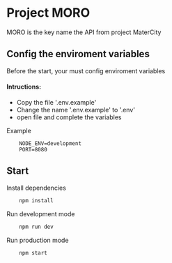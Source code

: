 # Project MORO

MORO is the key name the API from project MaterCity

## Config the enviroment variables
Before the start, your must config enviroment variables

#### Intructions:
- Copy the file '.env.example'
- Change the name '.env.example' to '.env'
- open file and complete the variables

Example
```
    NODE_ENV=development
    PORT=8080
```

## Start
Install dependencies
```bash
    npm install
```

Run development mode
```bash
    npm run dev
```

Run production mode
```bash
    npm start
```
